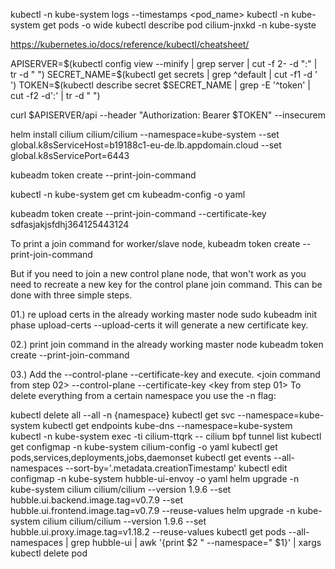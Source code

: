 kubectl -n kube-system logs --timestamps <pod_name>
kubectl -n kube-system get pods -o wide
kubectl describe pod cilium-jnxkd -n kube-syste

https://kubernetes.io/docs/reference/kubectl/cheatsheet/


APISERVER=$(kubectl config view --minify | grep server | cut -f 2- -d ":" | tr -d " ")
SECRET_NAME=$(kubectl get secrets | grep ^default | cut -f1 -d ' ')
TOKEN=$(kubectl describe secret $SECRET_NAME | grep -E '^token' | cut -f2 -d':' | tr -d " ")

curl $APISERVER/api --header "Authorization: Bearer $TOKEN" --insecurem


helm install cilium cilium/cilium  --namespace=kube-system --set global.k8sServiceHost=b19188c1-eu-de.lb.appdomain.cloud --set global.k8sServicePort=6443


kubeadm token create --print-join-command


kubectl -n kube-system get cm kubeadm-config -o yaml

kubeadm token create --print-join-command  --certificate-key  sdfasjakjsfdhj364125443124


To print a join command for worker/slave node,
kubeadm token create --print-join-command

But if you need to join a new control plane node, that won't work as you need to recreate a new key for the control plane join command. This can be done with three simple steps.

01.) re upload certs in the already working master node
sudo kubeadm init phase upload-certs --upload-certs
it will generate a new certificate key.

02.) print join command in the already working master node
kubeadm token create --print-join-command

03.) Add the --control-plane --certificate-key and execute.
 <join command from step 02> --control-plane --certificate-key <key from step 01>
To delete everything from a certain namespace you use the -n flag:

kubectl delete all --all -n {namespace}
kubectl get svc --namespace=kube-system
kubectl get endpoints kube-dns --namespace=kube-system
kubectl -n kube-system exec -ti cilium-ttqrk -- cilium bpf tunnel list
kubectl get configmap -n kube-system cilium-config -o yaml 
kubectl get pods,services,deployments,jobs,daemonset
kubectl get events --all-namespaces  --sort-by='.metadata.creationTimestamp'
kubectl edit configmap -n  kube-system  hubble-ui-envoy  -o yaml
helm upgrade -n kube-system cilium cilium/cilium --version 1.9.6 --set hubble.ui.backend.image.tag=v0.7.9 --set hubble.ui.frontend.image.tag=v0.7.9 --reuse-values
helm upgrade -n kube-system cilium cilium/cilium --version 1.9.6 --set hubble.ui.proxy.image.tag=v1.18.2 --reuse-values
kubectl get pods --all-namespaces | grep hubble-ui | awk '{print $2 " --namespace=" $1}'  | xargs kubectl delete pod
